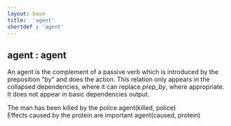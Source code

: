 ```yaml
---
layout: base
title:  'agent'
shortdef : 'agent'
---
```



## agent : agent
An agent is the complement of a passive verb which is introduced by the preposition "by" and does the action. This relation only appears in the collapsed dependencies, where it can replace *prep\_by*, where appropriate. It does not appear in basic dependencies output. 

<div class="sd-parse">
The man has been killed by the police
agent(killed, police)
</div>



<div class="sd-parse">
Effects caused by the protein are important
agent(caused, protein)
</div>

 

